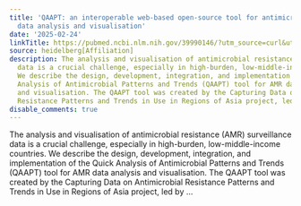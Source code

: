 ```yaml
---
title: 'QAAPT: an interoperable web-based open-source tool for antimicrobial resistance
  data analysis and visualisation'
date: '2025-02-24'
linkTitle: https://pubmed.ncbi.nlm.nih.gov/39990146/?utm_source=curl&utm_medium=rss&utm_campaign=pubmed-2&utm_content=1FakS-2QOkCT8HsMOQP1bCRQ4YzyumYOmxmF0moLsQ3dFB1E9V&fc=20220326224207&ff=20250224170911&v=2.18.0.post9+e462414
source: heidelberg[Affiliation]
description: The analysis and visualisation of antimicrobial resistance (AMR) surveillance
  data is a crucial challenge, especially in high-burden, low-middle-income countries.
  We describe the design, development, integration, and implementation of the Quick
  Analysis of Antimicrobial Patterns and Trends (QAAPT) tool for AMR data analysis
  and visualisation. The QAAPT tool was created by the Capturing Data on Antimicrobial
  Resistance Patterns and Trends in Use in Regions of Asia project, led by ...
disable_comments: true
---
```

The analysis and visualisation of antimicrobial resistance (AMR) surveillance data is a crucial challenge, especially in high-burden, low-middle-income countries. We describe the design, development, integration, and implementation of the Quick Analysis of Antimicrobial Patterns and Trends (QAAPT) tool for AMR data analysis and visualisation. The QAAPT tool was created by the Capturing Data on Antimicrobial Resistance Patterns and Trends in Use in Regions of Asia project, led by ...